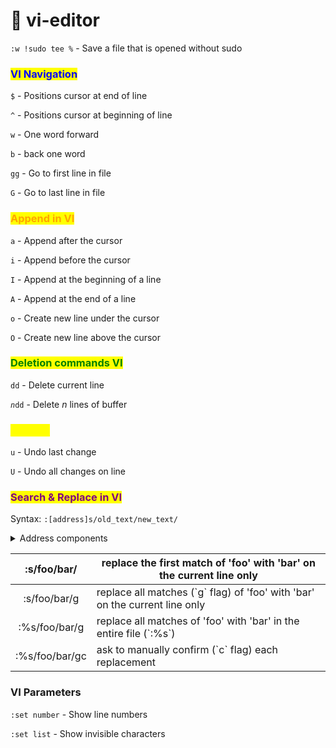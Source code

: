 # 📼 vi-editor

`:w !sudo tee %`  -  Save a file that is opened without sudo

### <mark style="color:blue;">VI Navigation</mark>

`$` -  Positions cursor at end of line

`^` -  Positions cursor at beginning of line

`w` - One word forward

`b` - back one word&#x20;

`gg` - Go to first line in file

`G` - Go to last line in file

### <mark style="color:orange;">Append in VI</mark>

`a` - Append after the cursor

`i` - Append before the cursor

`I` - Append at the beginning of a line

`A` - Append at the end of a line

`o` - Create new line under the cursor

`O` - Create new line above the cursor

### <mark style="color:green;">Deletion commands VI</mark>

`dd` - Delete current line

_`n`_`dd` - Delete _n_ lines of buffer

### <mark style="color:yellow;">Undo VI</mark>

`u` - Undo last change

`U` - Undo all changes on line

### <mark style="color:purple;">Search & Replace in VI</mark>

Syntax: `:[address]s/old_text/new_text/`

<details>

<summary>Address components</summary>

* `.` Current line&#x20;
* `n` - Line number&#x20;
* `n.+m` - Current line plus m lines&#x20;
* `$` - Last line&#x20;
* `/string/` - A line that contains "string"&#x20;
* `%`- Entire file&#x20;
* `[addr1],[addr2]` - Specifies a range

</details>

|   :s/foo/bar/  | replace the first match of 'foo' with 'bar' on the current line only          |
| :------------: | ----------------------------------------------------------------------------- |
|  :s/foo/bar/g  | replace all matches (\`g\` flag) of 'foo' with 'bar' on the current line only |
|  :%s/foo/bar/g | replace all matches of 'foo' with 'bar' in the entire file (\`:%s\`)          |
| :%s/foo/bar/gc | ask to manually confirm (\`c\` flag) each replacement                         |

### VI Parameters

`:set number` - Show line numbers

`:set list` - Show invisible characters
